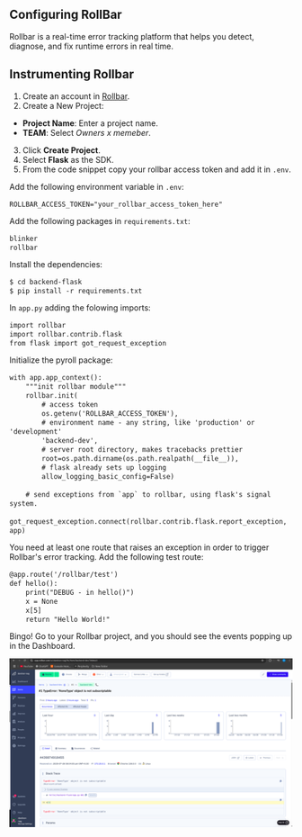 ## Configuring RollBar

Rollbar is a real-time error tracking platform that helps you detect, diagnose, and fix runtime errors in real time.


## Instrumenting Rollbar

1. Create an account in [Rollbar](https://rollbar.com/).
2. Create a New Project:
- **Project Name**: Enter a project name.
- **TEAM**: Select _Owners x memeber_.
3. Click **Create Project**.
4. Select **Flask** as the SDK.
5. From the code snippet copy your rollbar access token and add it in `.env`.

Add the following environment variable in `.env`:
```
ROLLBAR_ACCESS_TOKEN="your_rollbar_access_token_here"
```

Add the following packages in `requirements.txt`:
```
blinker
rollbar
```

Install the dependencies:
```
$ cd backend-flask
$ pip install -r requirements.txt
```

In `app.py` adding the folowing imports:
```
import rollbar
import rollbar.contrib.flask
from flask import got_request_exception
```

Initialize the pyroll package:
```
with app.app_context():
    """init rollbar module"""
    rollbar.init(
        # access token
        os.getenv('ROLLBAR_ACCESS_TOKEN'),
        # environment name - any string, like 'production' or 'development'
        'backend-dev',
        # server root directory, makes tracebacks prettier
        root=os.path.dirname(os.path.realpath(__file__)),
        # flask already sets up logging
        allow_logging_basic_config=False)

    # send exceptions from `app` to rollbar, using flask's signal system.
    got_request_exception.connect(rollbar.contrib.flask.report_exception, app)
```

You need at least one route that raises an exception in order to trigger Rollbar's error tracking.
Add the following test route:
```
@app.route('/rollbar/test')
def hello():
    print("DEBUG - in hello()")
    x = None
    x[5]
    return "Hello World!"
```    

Bingo! Go to your Rollbar project, and you should see the events popping up in the Dashboard.

![Rollbar Dashboard](/images/rollbar.png)
